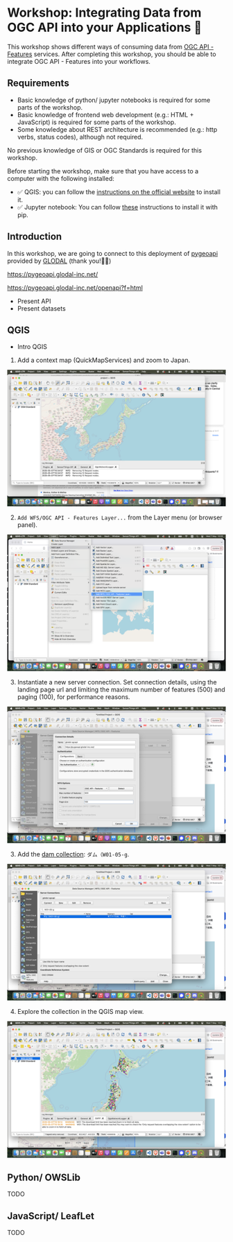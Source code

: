 # Workshop: Integrating Data from OGC API into your Applications 🍣

This workshop shows different ways of consuming data from [OGC API - Features](https://features.developer.ogc.org/) services. After completing this workshop, you should be able to integrate OGC API - Features into your workflows.

## Requirements

* Basic knowledge of python/ jupyter notebooks is required for some parts of the workshop.
* Basic knowledge of frontend web development (e.g.: HTML + JavaScript) is required for some parts of the workshop.
* Some knowledge about REST architecture is recommended (e.g.: http verbs, status codes), although not required.

No previous knowledge of GIS or OGC Standards is required for this workshop.

Before starting the workshop, make sure that you have access to a computer with the following installed:

* ✅ QGIS: you can follow the [instructions on the official website](https://qgis.org/resources/installation-guide/) to install it.
* ✅ Jupyter notebook: You can follow [these](https://jupyter.org/install) instructions to install it with pip.

## Introduction

In this workshop, we are going to connect to this deployment of [pygeoapi](https://pygeoapi.io/) provided by [GLODAL](https://glodal-inc.com/en-US/) (thank you!🙏💚) 

https://pygeoapi.glodal-inc.net/

https://pygeoapi.glodal-inc.net/openapi?f=html

* Present API
* Present datasets

## QGIS

* Intro QGIS

1. Add a context map (QuickMapServices) and zoom to Japan.

![Zoom to Japan](img/0_zoomjapan.png)

2. `Add WFS/OGC API - Features Layer...` from the Layer menu (or browser panel).

![Add WFS layer](img/1_addlayer.png)

3. Instantiate a new server connection. Set connection details, using the landing page url and limiting the maximum number of features (500) and paging (100), for performance reasons.

![Connect to server](img/2_serverconnection.png)

3. Add the [dam collection](https://pygeoapi.glodal-inc.net/collections/W01): `ダム（W01-05-g`.

![Add collection](img/3_addcollection.png)

4. Explore the collection in the QGIS map view.

![View Layer](img/5_stylelayer.png)

## Python/ OWSLib

TODO

## JavaScript/ LeafLet

TODO
